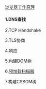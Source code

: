 [浏览器工作原理](https://developer.mozilla.org/zh-CN/docs/Web/Performance/%E6%B5%8F%E8%A7%88%E5%99%A8%E6%B8%B2%E6%9F%93%E9%A1%B5%E9%9D%A2%E7%9A%84%E5%B7%A5%E4%BD%9C%E5%8E%9F%E7%90%86)

#### 1.DNS查找

2.TCP Handshake

3.TLS协商

4.响应

5.构建DOM树

6.[预加载扫描器](https://developer.mozilla.org/zh-CN/docs/Web/Performance/浏览器渲染页面的工作原理#预加载扫描器)

7.构建CSSOM树


